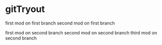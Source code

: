 # gitTryout

first mod on first branch
second mod on first branch


first mod on second branch
second mod on second branch
third mod on second branch